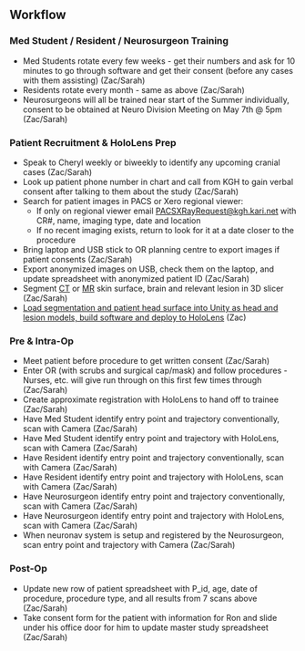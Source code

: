## Workflow

### Med Student / Resident / Neurosurgeon Training

* Med Students rotate every few weeks - get their numbers and ask for 10 minutes to go through software and get their consent (before any cases with them assisting) (Zac/Sarah)
* Residents rotate every month - same as above (Zac/Sarah)
* Neurosurgeons will all be trained near start of the Summer individually, consent to be obtained at Neuro Division Meeting on May 7th @ 5pm (Zac/Sarah)

### Patient Recruitment & HoloLens Prep

* Speak to Cheryl weekly or biweekly to identify any upcoming cranial cases (Zac/Sarah)
* Look up patient phone number in chart and call from KGH to gain verbal consent after talking to them about the study (Zac/Sarah)
* Search for patient images in PACS or Xero regional viewer:
  * If only on regional viewer email PACSXRayRequest@kgh.kari.net with CR#, name, imaging type, date and location
  * If no recent imaging exists, return to look for it at a date closer to the procedure 
* Bring laptop and USB stick to OR planning centre to export images if patient consents (Zac/Sarah)
* Export anonymized images on USB, check them on the laptop, and update spreadsheet with anonymized patient ID (Zac/Sarah)
* Segment [CT](https://github.com/PerkLab/HololensQuickNav/blob/master/PatientDataSetup.md#ct-image-segmentation-and-export) or [MR](https://github.com/PerkLab/HololensQuickNav/blob/master/PatientDataSetup.md#mr-image-segmentation-and-export) skin surface, brain and relevant lesion in 3D slicer (Zac/Sarah)
* [Load segmentation and patient head surface into Unity as head and lesion models, build software and deploy to HoloLens](https://github.com/PerkLab/HololensQuickNav/blob/master/PatientDataSetup.md#setting-up-and-deploying-from-unity) (Zac)

### Pre & Intra-Op

* Meet patient before procedure to get written consent (Zac/Sarah)
* Enter OR (with scrubs and surgical cap/mask) and follow procedures - Nurses, etc. will give run through on this first few times through (Zac/Sarah)
* Create approximate registration with HoloLens to hand off to trainee (Zac/Sarah)
* Have Med Student identify entry point and trajectory conventionally, scan with Camera (Zac/Sarah)
* Have Med Student identify entry point and trajectory with HoloLens, scan with Camera (Zac/Sarah)
* Have Resident identify entry point and trajectory conventionally, scan with Camera (Zac/Sarah)
* Have Resident identify entry point and trajectory with HoloLens, scan with Camera (Zac/Sarah)
* Have Neurosurgeon identify entry point and trajectory conventionally, scan with Camera (Zac/Sarah)
* Have Neurosurgeon identify entry point and trajectory with HoloLens, scan with Camera (Zac/Sarah)
* When neuronav system is setup and registered by the Neurosurgeon, scan entry point and trajectory with Camera (Zac/Sarah)

### Post-Op

* Update new row of patient spreadsheet with P_id, age, date of procedure, procedure type, and all results from 7 scans above (Zac/Sarah)
* Take consent form for the patient with information for Ron and slide under his office door for him to update master study spreadsheet (Zac/Sarah)
